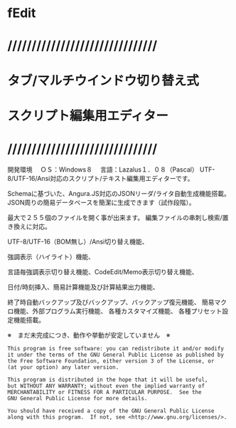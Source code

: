 ﻿fEdit
===============================
///////////////////////////////
===============================
タブ/マルチウインドウ切り替え式
===============================
スクリプト編集用エディター
===============================
///////////////////////////////
===============================

開発環境
　ＯＳ：Windows８
　言語：Lazalus１．０８（Pascal）
UTF-8/UTF-16/Ansi対応のスクリプト/テキスト編集用エディターです。

Schemaに基づいた、Angura.JS対応のJSONリーダ/ライタ自動生成機能搭載。
JSON周りの簡易データベースを簡潔に生成できます（試作段階）。

最大で２５５個のファイルを開く事が出来ます。
編集ファイルの串刺し検索/置き換えに対応。


UTF-8/UTF-16（BOM無し）/Ansi切り替え機能、

強調表示（ハイライト）機能、

言語毎強調表示切り替え機能、CodeEdit/Memo表示切り替え機能、

日付/時刻挿入、簡易計算機能及び計算結果出力機能、

終了時自動バックアップ及びバックアップ、バックアップ復元機能、
簡易マクロ機能、外部プログラム実行機能、
各種カスタマイズ機能、
各種プリセット設定機能搭載。



※　まだ未完成につき、動作や挙動が安定していません　※



    This program is free software: you can redistribute it and/or modify
    it under the terms of the GNU General Public License as published by
    the Free Software Foundation, either version 3 of the License, or
    (at your option) any later version.

    This program is distributed in the hope that it will be useful,
    but WITHOUT ANY WARRANTY; without even the implied warranty of
    MERCHANTABILITY or FITNESS FOR A PARTICULAR PURPOSE.  See the
    GNU General Public License for more details.

    You should have received a copy of the GNU General Public License
    along with this program.  If not, see <http://www.gnu.org/licenses/>.
